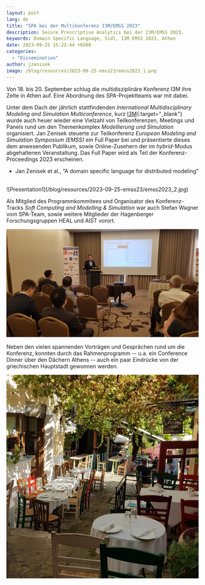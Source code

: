 ```yaml
---
layout: post
lang: de
title: "SPA bei der Multikonferenz I3M/EMSS 2023"
description: Secure Prescriptive Analytics bei der I3M/EMSS 2023.
keywords: Domain Specific Language, Sidl, I3M EMSS 2023, Athen
date: 2023-09-25 15:23:44 +0200
categories:
  - "Dissemination"
author: jzenisek
image: /blog/resources/2023-09-25-emss23/emss2023_1.png
---
```


Von 18. bis 20. September schlug die multidisziplinäre Konferenz I3M ihre Zelte in Athen auf. Eine Abordnung des SPA-Projektteams war mit dabei.

<!--more-->
Unter dem Dach der jährlich stattfindenden *International Multidisciplinary Modeling and Simulation Multiconference*, kurz [I3M][i3m]{:target="_blank"} wurde auch heuer wieder eine Vielzahl von Teilkonferenzen, Meetings und Panels rund um den Themenkomplex *Modellierung und Simulation* organisiert. Jan Zenisek steuerte zur Teilkonferenz *European Modeling and Simulation Symposium (EMSS)* ein Full Paper bei und präsentierte dieses dem anwesenden Publikum, sowie Online-Zusehern der im *hybrid*-Modus abgehaltenen Veranstaltung. Das Full Paper wird als Teil der Konferenz-Proceedings 2023 erscheinen.

- Jan Zenisek et al., “A domain specific language for distributed modeling”

<br/>
![Presentation1](/blog/resources/2023-09-25-emss23/emss2023_2.jpg)

Als Mitglied des Programmkommitees und Organisator des Konferenz-Tracks *Soft Computing and Modelling & Simulation* war auch Stefan Wagner vom SPA-Team, sowie weitere Mitglieder der Hagenberger Forschungsgruppen HEAL und AIST vorort.

![Presentation2](/blog/resources/2023-09-25-emss23/emss2023_3.jpg)

Neben den vielen spannenden Vorträgen und Gesprächen rund um die Konferenz, konnten durch das Rahmenprogramm -- u.a. ein Conference Dinner über den Dächern Athens -- auch ein paar Eindrücke von der griechischen Hauptstadt gewonnen werden.

![Athen](/blog/resources/2023-09-25-emss23/emss2023_4.jpg)

[i3m]: https://www.msc-les.org/i3m2023/